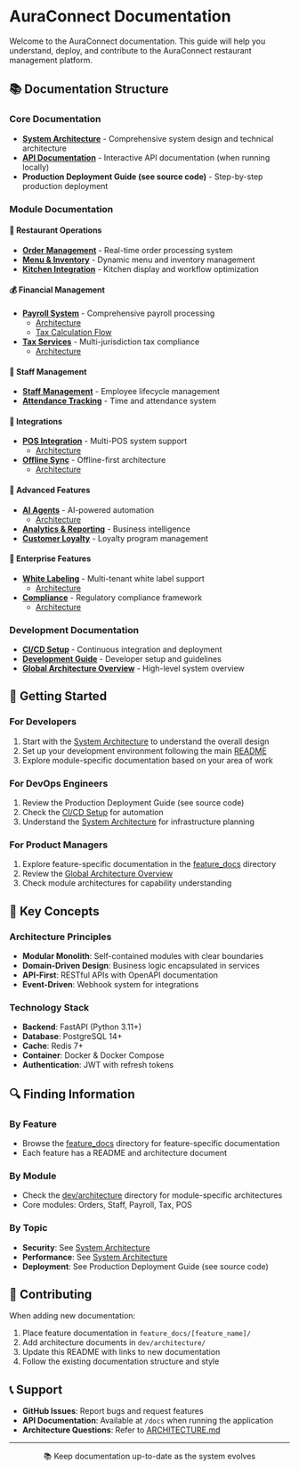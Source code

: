 # AuraConnect Documentation

Welcome to the AuraConnect documentation. This guide will help you understand, deploy, and contribute to the AuraConnect restaurant management platform.

## 📚 Documentation Structure

### Core Documentation
- **[System Architecture](architecture/README.md)** - Comprehensive system design and technical architecture
- **[API Documentation](http://localhost:8000/docs)** - Interactive API documentation (when running locally)
- **Production Deployment Guide (see source code)** - Step-by-step production deployment

### Module Documentation

#### 🍔 Restaurant Operations
- **[Order Management](dev/architecture/order_management_architecture.md)** - Real-time order processing system
- **[Menu & Inventory](dev/architecture/menu_inventory_architecture.md)** - Dynamic menu and inventory management
- **[Kitchen Integration](feature_docs/README.md)** - Kitchen display and workflow optimization

#### 💰 Financial Management
- **[Payroll System](feature_docs/payroll/README.md)** - Comprehensive payroll processing
  - [Architecture](feature_docs/payroll/architecture.md)
  - [Tax Calculation Flow](feature_docs/payroll/tax_calculation_flow.md)
- **[Tax Services](feature_docs/tax/README.md)** - Multi-jurisdiction tax compliance
  - [Architecture](feature_docs/tax/architecture.md)

#### 👥 Staff Management
- **[Staff Management](dev/architecture/staff_management_architecture.md)** - Employee lifecycle management
- **[Attendance Tracking](dev/architecture/staff_management_architecture.md)** - Time and attendance system

#### 🔌 Integrations
- **[POS Integration](feature_docs/pos_integration/README.md)** - Multi-POS system support
  - [Architecture](feature_docs/pos_integration/architecture.md)
- **[Offline Sync](feature_docs/offline_sync/README.md)** - Offline-first architecture
  - [Architecture](feature_docs/offline_sync/architecture.md)

#### 🤖 Advanced Features
- **[AI Agents](feature_docs/ai_agents/README.md)** - AI-powered automation
  - [Architecture](feature_docs/ai_agents/architecture.md)
- **[Analytics & Reporting](dev/architecture/analytics_reporting_architecture.md)** - Business intelligence
- **[Customer Loyalty](dev/architecture/customer_loyalty_architecture.md)** - Loyalty program management

#### 🏢 Enterprise Features
- **[White Labeling](feature_docs/white_label/README.md)** - Multi-tenant white label support
  - [Architecture](feature_docs/white_label/architecture.md)
- **[Compliance](feature_docs/compliance/README.md)** - Regulatory compliance framework
  - [Architecture](feature_docs/compliance/architecture.md)

### Development Documentation
- **[CI/CD Setup](dev/CI_CD_SETUP.md)** - Continuous integration and deployment
- **[Development Guide](dev/README.md)** - Developer setup and guidelines
- **[Global Architecture Overview](dev/architecture/global_architecture_overview.md)** - High-level system overview

## 🚀 Getting Started

### For Developers
1. Start with the [System Architecture](architecture/README.md) to understand the overall design
2. Set up your development environment following the main [README](../README.md)
3. Explore module-specific documentation based on your area of work

### For DevOps Engineers
1. Review the Production Deployment Guide (see source code)
2. Check the [CI/CD Setup](dev/CI_CD_SETUP.md) for automation
3. Understand the [System Architecture](architecture/README.md) for infrastructure planning

### For Product Managers
1. Explore feature-specific documentation in the [feature_docs](feature_docs/) directory
2. Review the [Global Architecture Overview](dev/architecture/global_architecture_overview.md)
3. Check module architectures for capability understanding

## 📖 Key Concepts

### Architecture Principles
- **Modular Monolith**: Self-contained modules with clear boundaries
- **Domain-Driven Design**: Business logic encapsulated in services
- **API-First**: RESTful APIs with OpenAPI documentation
- **Event-Driven**: Webhook system for integrations

### Technology Stack
- **Backend**: FastAPI (Python 3.11+)
- **Database**: PostgreSQL 14+
- **Cache**: Redis 7+
- **Container**: Docker & Docker Compose
- **Authentication**: JWT with refresh tokens

## 🔍 Finding Information

### By Feature
- Browse the [feature_docs](feature_docs/) directory for feature-specific documentation
- Each feature has a README and architecture document

### By Module
- Check the [dev/architecture](dev/architecture/) directory for module-specific architectures
- Core modules: Orders, Staff, Payroll, Tax, POS

### By Topic
- **Security**: See [System Architecture](ARCHITECTURE.md#security-architecture)
- **Performance**: See [System Architecture](ARCHITECTURE.md#performance-architecture)
- **Deployment**: See Production Deployment Guide (see source code)

## 🤝 Contributing

When adding new documentation:
1. Place feature documentation in `feature_docs/[feature_name]/`
2. Add architecture documents in `dev/architecture/`
3. Update this README with links to new documentation
4. Follow the existing documentation structure and style

## 📞 Support

- **GitHub Issues**: Report bugs and request features
- **API Documentation**: Available at `/docs` when running the application
- **Architecture Questions**: Refer to [ARCHITECTURE.md](architecture/README.md)

---

<div align="center">
  📚 Keep documentation up-to-date as the system evolves
</div>